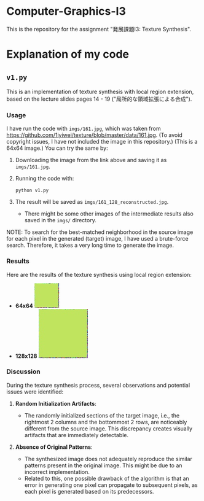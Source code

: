 # Computer-Graphics-I3
This is the repository for the assignment "発展課題I3: Texture Synthesis".

# Explanation of my code
## `v1.py`
This is an implementation of texture synthesis with local region extension, based on the lecture slides pages 14 - 19 ("局所的な領域拡張による合成").

### Usage

I have run the code with `imgs/161.jpg`, which was taken from https://github.com/1iyiwei/texture/blob/master/data/161.jpg. (To avoid copyright issues, I have not included the image in this repository.) (This is a 64x64 image.)
You can try the same by:
1. Downloading the image from the link above and saving it as `imgs/161.jpg`.

2. Running the code with:
	```shell
	python v1.py
	```

3. The result will be saved as `imgs/161_128_reconstructed.jpg`.
	- There might be some other images of the intermediate results also saved in the `imgs/` directory.

NOTE:
To search for the best-matched neighborhood in the source image for each pixel in the generated (target) image, I have used a brute-force search. Therefore, it takes a very long time to generate the image.

### Results

Here are the results of the texture synthesis using local region extension:
- **64x64**
    ![Result](imgs/161_64_reconstructed.jpg)
- **128x128**
    ![Result](imgs/161_128_reconstructed.jpg)

### Discussion

During the texture synthesis process, several observations and potential issues were identified:

1. **Random Initialization Artifacts**:
    - The randomly initialized sections of the target image, i.e., the rightmost 2 columns and the bottommost 2 rows, are noticeably different from the source image. This discrepancy creates visually artifacts that are immediately detectable.

2. **Absence of Original Patterns**:
	- The synthesized image does not adequately reproduce the similar patterns present in the original image. This might be due to an incorrect implementation.
	- Related to this, one possible drawback of the algorithm is that an error in generating one pixel can propagate to subsequent pixels, as each pixel is generated based on its predecessors. 

